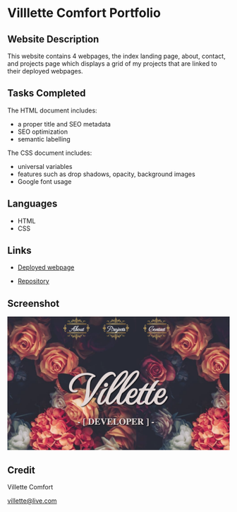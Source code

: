 # Villlette Comfort Portfolio

## Website Description
This website contains 4 webpages, the index landing page, about, contact, and projects page which displays a grid of my projects that are linked to their deployed webpages.

## Tasks Completed
The HTML document includes:
* a proper title and SEO metadata
* SEO optimization
* semantic labelling

The CSS document includes:
* universal variables
* features such as drop shadows, opacity, background images
* Google font usage

## Languages
- HTML
- CSS

## Links
* [Deployed webpage](https://villettec.github.io/Villette_Comfort_Portfolio)

* [Repository](https://github.com/villettec/Villette_Comfort_Portfolio)

## Screenshot
![image](./assets/images/readme-screenshot.png)

## Credit
Villette Comfort

villette@live.com